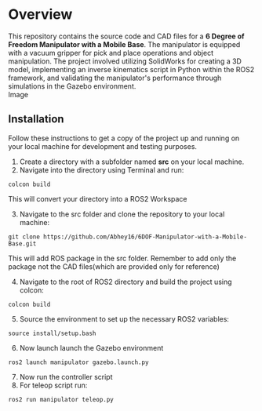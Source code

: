 # Overview
This repository contains the source code and CAD files for a **6 Degree of Freedom Manipulator with a Mobile Base**. The manipulator is equipped with a vacuum gripper for pick and place operations and object manipulation. The project involved utilizing SolidWorks for creating a 3D model, implementing an inverse kinematics script in Python within the ROS2 framework, and validating the manipulator's performance through simulations in the Gazebo environment.
<br>
Image
<br>
## Installation
Follow these instructions to get a copy of the project up and running on your local machine for development and testing purposes.
1. Create a directory with a subfolder named **src** on your local machine.
2. Navigate into the directory using Terminal and run:
```
colcon build
```
This will convert your directory into a ROS2 Workspace

3. Navigate to the src folder and clone the repository to your local machine:
```
git clone https://github.com/Abhey16/6DOF-Manipulator-with-a-Mobile-Base.git
```
This will add ROS package in the src folder. Remember to add only the package not the CAD files(which are provided only for reference)

4. Navigate to the root of ROS2 directory and build the project using colcon:
```
colcon build
```
5. Source the environment to set up the necessary ROS2 variables:
```
source install/setup.bash
```
6. Now launch launch the Gazebo environment
```
ros2 launch manipulator gazebo.launch.py
```
7. Now run the controller script
8. For teleop script run:
```
ros2 run manipulator teleop.py
```


